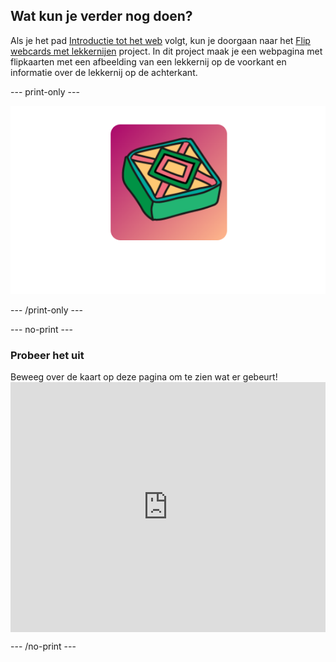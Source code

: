 ## Wat kun je verder nog doen?

Als je het pad [Introductie tot het web](https://projects.raspberrypi.org/nl/pathways/web-intro) volgt, kun je doorgaan naar het [Flip webcards met lekkernijen](https://projects.raspberrypi.org/en/projects/flip-treat-webcards) project. In dit project maak je een webpagina met flipkaarten met een afbeelding van een lekkernij op de voorkant en informatie over de lekkernij op de achterkant.

\--- print-only ---

![Flip treat-project.](images/flip-treat.PNG)

\--- /print-only ---

\--- no-print ---

### Probeer het uit

<div style="display: flex; flex-wrap: wrap">
<div style="flex-basis: 175px; flex-grow: 1">  
Beweeg over de kaart op deze pagina om te zien wat er gebeurt!
</div>
<iframe src="https://editor.raspberrypi.org/en/embed/viewer/flip-treat-webcards-step-5" width="550" height="400" frameborder="0" marginwidth="0" marginheight="0" allowfullscreen> </iframe>
</div>

\--- /no-print ---
